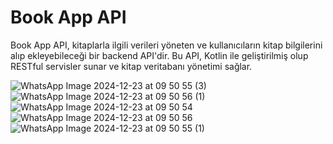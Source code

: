 # Book App API

Book App API, kitaplarla ilgili verileri yöneten ve kullanıcıların kitap bilgilerini alıp ekleyebileceği bir backend API'dir. Bu API, Kotlin ile geliştirilmiş olup RESTful servisler sunar ve kitap veritabanı yönetimi sağlar.

![WhatsApp Image 2024-12-23 at 09 50 55 (3)](https://github.com/user-attachments/assets/6e86f4b9-cbb0-48f1-8d64-e198ec3702b7) ![WhatsApp Image 2024-12-23 at 09 50 56 (1)](https://github.com/user-attachments/assets/a3480f86-82ab-4192-849f-fcc03f5915ee) ![WhatsApp Image 2024-12-23 at 09 50 54](https://github.com/user-attachments/assets/01ab8a7b-1868-463d-9f2d-d2edca9dfe78) ![WhatsApp Image 2024-12-23 at 09 50 56](https://github.com/user-attachments/assets/ffcfb8ed-f5a9-44ee-800c-a52e1ddea0dc) ![WhatsApp Image 2024-12-23 at 09 50 55 (1)](https://github.com/user-attachments/assets/8284d123-81c4-4195-bd4f-34d9a20d31dc)


